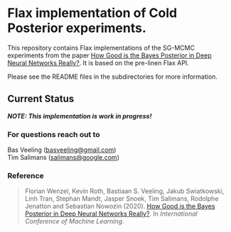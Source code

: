 # Flax implementation of Cold Posterior experiments.

This repository contains Flax implementations of the SG-MCMC experiments
from the paper 
[How Good is the Bayes Posterior in Deep Neural Networks Really?](https://arxiv.org/pdf/2002.02405.pdf). It is based on the pre-linen Flax API.

Please see the README files in the subdirectories for more information.

## Current Status

***NOTE: This implementation is work in progress!***

### For questions reach out to

Bas Veeling ([basveeling@gmail.com](mailto:basveeling@gmail.com))<br>
Tim Salimans ([salimans@google.com](mailto:salimans@google.com))

### Reference

> Florian Wenzel, Kevin Roth, Bastiaan S. Veeling, Jakub Swiatkowski, Linh Tran,
> Stephan Mandt, Jasper Snoek, Tim Salimans, Rodolphe Jenatton and Sebastian
> Nowozin (2020).
> [How Good is the Bayes Posterior in Deep Neural Networks Really?](https://arxiv.org/abs/2002.02405).
> In _International Conference of Machine Learning_.

